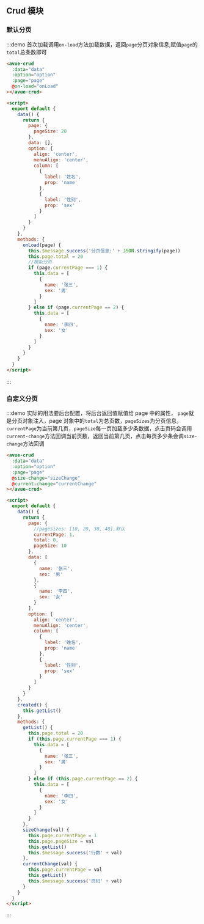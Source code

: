 <script>
  export default {
    data() {
      return {
        page: {
           pageSize: 20
        },
        data: [],
        option:{
          align:'center',
          menuAlign:'center',
          column:[
             {
              label:'姓名',
              prop:'name'
            }, {
              label:'性别',
              prop:'sex'
            }
          ]
        },
      };
    },
    created(){
      this.getList()
    },
    methods: {
      getList(){
        this.page.total=20;
        if(this.page.currentPage===1){
          this.data=[{
            name:'张三',
            sex:'男'
          }]
        }else if(this.page.currentPage==2){
          this.data=[{
            name:'李四',
            sex:'女'
          }]
        }
      },
      onLoad(page){
        this.$message.success('分页信息:'+JSON.stringify(page));
        this.page.total=20;
        if(page.currentPage===1){
          this.data=[{
            name:'张三',
            sex:'男'
          }]
        }else if(page.currentPage==2){
          this.data=[{
            name:'李四',
            sex:'女'
          }]
        }
      },
      sizeChange(val){
        this.page.currentPage=1;
        this.page.pageSize=val;
        this.getList();
        this.$message.success('行数'+ val);
      },
      currentChange(val){
        this.page.currentPage=val;
        this.getList();
        this.$message.success('页码'+val);
      },
    }
  };
</script>

<style>

</style>

## Crud 模块

### 默认分页

:::demo 首次加载调用`on-load`方法加载数据，返回`page`分页对象信息,赋值`page`的`total`总条数即可

```html
<avue-crud
  :data="data"
  :option="option"
  :page="page"
  @on-load="onLoad"
></avue-crud>

<script>
  export default {
    data() {
      return {
        page: {
          pageSize: 20
        },
        data: [],
        option: {
          align: 'center',
          menuAlign: 'center',
          column: [
            {
              label: '姓名',
              prop: 'name'
            },
            {
              label: '性别',
              prop: 'sex'
            }
          ]
        }
      }
    },
    methods: {
      onLoad(page) {
        this.$message.success('分页信息:' + JSON.stringify(page))
        this.page.total = 20
        //模拟分页
        if (page.currentPage === 1) {
          this.data = [
            {
              name: '张三',
              sex: '男'
            }
          ]
        } else if (page.currentPage == 2) {
          this.data = [
            {
              name: '李四',
              sex: '女'
            }
          ]
        }
      }
    }
  }
</script>
```

:::

### 自定义分页

:::demo 实际的用法要后台配置，将后台返回值赋值给 page 中的属性， `page`就是分页对象注入，page 对象中的`total`为总页数，`pageSizes`为分页信息，`currentPage`为当前第几页，`pageSize`每一页加载多少条数据，点击页码会调用`current-change`方法回调当前页数，返回当前第几页，点击每页多少条会调`size-change`方法回调

```html
<avue-crud
  :data="data"
  :option="option"
  :page="page"
  @size-change="sizeChange"
  @current-change="currentChange"
></avue-crud>

<script>
  export default {
    data() {
      return {
        page: {
          //pageSizes: [10, 20, 30, 40],默认
          currentPage: 1,
          total: 0,
          pageSize: 10
        },
        data: [
          {
            name: '张三',
            sex: '男'
          },
          {
            name: '李四',
            sex: '女'
          }
        ],
        option: {
          align: 'center',
          menuAlign: 'center',
          column: [
            {
              label: '姓名',
              prop: 'name'
            },
            {
              label: '性别',
              prop: 'sex'
            }
          ]
        }
      }
    },
    created() {
      this.getList()
    },
    methods: {
      getList() {
        this.page.total = 20
        if (this.page.currentPage === 1) {
          this.data = [
            {
              name: '张三',
              sex: '男'
            }
          ]
        } else if (this.page.currentPage == 2) {
          this.data = [
            {
              name: '李四',
              sex: '女'
            }
          ]
        }
      },
      sizeChange(val) {
        this.page.currentPage = 1
        this.page.pageSize = val
        this.getList()
        this.$message.success('行数' + val)
      },
      currentChange(val) {
        this.page.currentPage = val
        this.getList()
        this.$message.success('页码' + val)
      }
    }
  }
</script>
```

:::
